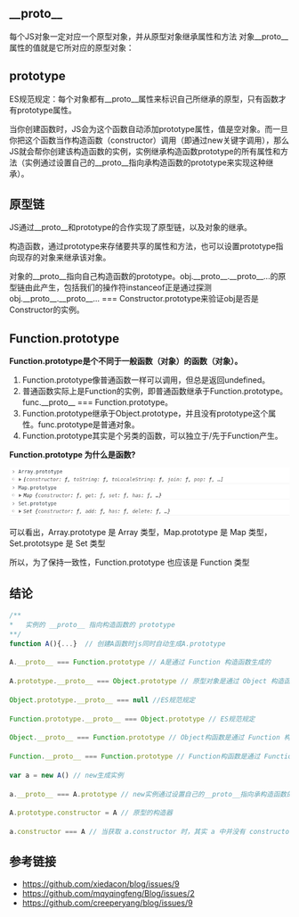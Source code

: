 ## \_\_proto__
每个JS对象一定对应一个原型对象，并从原型对象继承属性和方法
对象__proto__属性的值就是它所对应的原型对象：
## prototype
ES规范规定：每个对象都有__proto__属性来标识自己所继承的原型，只有函数才有prototype属性。

当你创建函数时，JS会为这个函数自动添加prototype属性，值是空对象。而一旦你把这个函数当作构造函数（constructor）调用（即通过new关键字调用），那么JS就会帮你创建该构造函数的实例，实例继承构造函数prototype的所有属性和方法（实例通过设置自己的__proto__指向承构造函数的prototype来实现这种继承）。
## 原型链
JS通过__proto__和prototype的合作实现了原型链，以及对象的继承。

构造函数，通过prototype来存储要共享的属性和方法，也可以设置prototype指向现存的对象来继承该对象。

对象的__proto__指向自己构造函数的prototype。obj.\_\_proto__.\_\_proto__...的原型链由此产生，包括我们的操作符instanceof正是通过探测obj.\_\_proto__.\_\_proto__... === Constructor.prototype来验证obj是否是Constructor的实例。

## Function.prototype
**Function.prototype是个不同于一般函数（对象）的函数（对象）。**
1. Function.prototype像普通函数一样可以调用，但总是返回undefined。
1. 普通函数实际上是Function的实例，即普通函数继承于Function.prototype。func.\_\_proto__ === Function.prototype。
1. Function.prototype继承于Object.prototype，并且没有prototype这个属性。func.prototype是普通对象。
1. Function.prototype其实是个另类的函数，可以独立于/先于Function产生。

**Function.prototype 为什么是函数?**

![例子](../img/Function.prototype.png)

可以看出，Array.prototype 是 Array 类型，Map.prototype 是 Map 类型，Set.prototsype 是 Set 类型

所以，为了保持一致性，Function.prototype 也应该是 Function 类型

## 结论
```javascript
/**
*   实例的 __proto__ 指向构造函数的 prototype
**/
function A(){...}  // 创建A函数时js同时自动生成A.prototype

A.__proto__ === Function.prototype // A是通过 Function 构造函数生成的

A.prototype.__proto__ === Object.prototype // 原型对象是通过 Object 构造函数生成的

Object.prototype.__proto__ === null //ES规范规定

Function.prototype.__proto__ === Object.prototype // ES规范规定

Object.__proto__ === Function.prototype // Object构函数是通过 Function 构造函数生成的

Function.__proto__ === Function.prototype // Function构函数是通过 Function 构造函数生成的

var a = new A() // new生成实例

a.__proto__ === A.prototype // new实例通过设置自己的__proto__指向承构造函数的prototype来实现这种继承

A.prototype.constructor = A // 原型的构造器
  
a.constructor === A // 当获取 a.constructor 时，其实 a 中并没有 constructor 属性,当不能读取到constructor 属性时，会从 a 的原型也就是 A.prototype 中读取，正好原型中有该属性
```
## 参考链接
- https://github.com/xiedacon/blog/issues/9
- https://github.com/mqyqingfeng/Blog/issues/2
- https://github.com/creeperyang/blog/issues/9